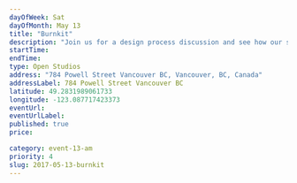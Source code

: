 ```yaml
---
dayOfWeek: Sat
dayOfMonth: May 13
title: "Burnkit"
description: "Join us for a design process discussion and see how our space is setup to foster creative development. We'll have work samples to review, refreshments on hand, and even few jokes. "
startTime: 
endTime: 
type: Open Studios
address: "784 Powell Street Vancouver BC, Vancouver, BC, Canada"
addressLabel: 784 Powell Street Vancouver BC
latitude: 49.2831989061733
longitude: -123.087717423373
eventUrl: 
eventUrlLabel: 
published: true
price: 

category: event-13-am
priority: 4
slug: 2017-05-13-burnkit
---
```

